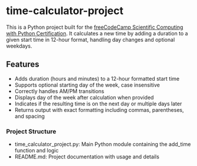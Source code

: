 # time-calculator-project
This is a Python project built for the [freeCodeCamp Scientific Computing with Python Certification](https://www.freecodecamp.org/learn/).
It calculates a new time by adding a duration to a given start time in 12-hour format, handling day changes and optional weekdays.

## Features
- Adds duration (hours and minutes) to a 12-hour formatted start time
- Supports optional starting day of the week, case insensitive
- Correctly handles AM/PM transitions
- Displays day of the week after calculation when provided
- Indicates if the resulting time is on the next day or multiple days later
- Returns output with exact formatting including commas, parentheses, and spacing

### Project Structure
- time_calculator_project.py: Main Python module containing the add_time function and logic
- README.md: Project documentation with usage and details
